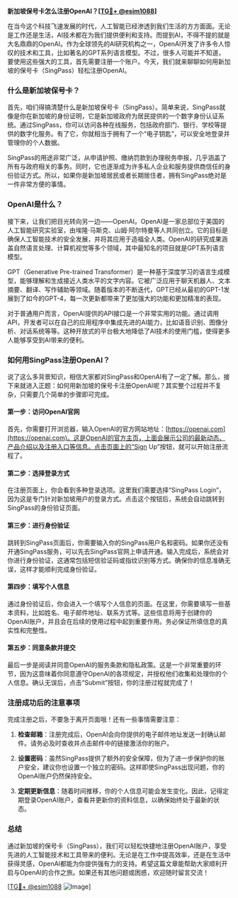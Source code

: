 **新加坡保号卡怎么注册OpenAI？[[TG💪+ @esim1088](https://t.me/s/esim1088)]**

在当今这个科技飞速发展的时代，人工智能已经渗透到我们生活的方方面面。无论是工作还是生活，AI技术都在为我们提供便利和支持。而提到AI，不得不提的就是大名鼎鼎的OpenAI。作为全球领先的AI研究机构之一，OpenAI开发了许多令人惊叹的技术和工具，比如著名的GPT系列语言模型。不过，很多人可能并不知道，要使用这些强大的工具，首先需要注册一个账户。今天，我们就来聊聊如何用新加坡的保号卡（SingPass）轻松注册OpenAI。

### 什么是新加坡保号卡？

首先，咱们得搞清楚什么是新加坡保号卡（SingPass）。简单来说，SingPass就像是你在新加坡的身份证明，它是新加坡政府为居民提供的一个数字身份认证系统。通过SingPass，你可以访问各种在线服务，包括政府部门、银行、学校等提供的数字化服务。有了它，你就相当于拥有了一个“电子钥匙”，可以安全地登录并管理你的个人数据。

SingPass的用途非常广泛，从申请护照、缴纳罚款到办理税务申报，几乎涵盖了所有与政府相关的事务。同时，它也逐渐成为许多私人企业和服务提供商信任的身份验证方式。所以，如果你是新加坡居民或者长期居住者，拥有SingPass绝对是一件非常方便的事情。

### OpenAI是什么？

接下来，让我们把目光转向另一边——OpenAI。OpenAI是一家总部位于美国的人工智能研究实验室，由埃隆·马斯克、山姆·阿尔特曼等人共同创立。它的目标是确保人工智能技术的安全发展，并将其应用于造福全人类。OpenAI的研究成果涵盖自然语言处理、计算机视觉等多个领域，其中最知名的项目就是GPT系列语言模型。

GPT（Generative Pre-trained Transformer）是一种基于深度学习的语言生成模型，能够理解和生成接近人类水平的文字内容。它被广泛应用于聊天机器人、文本摘要、翻译、写作辅助等领域。随着版本的不断迭代，GPT已经从最初的GPT-1发展到了如今的GPT-4，每一次更新都带来了更加强大的功能和更加精准的表现。

对于普通用户而言，OpenAI提供的API接口是一个非常实用的功能。通过调用API，开发者可以在自己的应用程序中集成先进的AI能力，比如语音识别、图像分析、对话系统等等。这种开放式的平台极大地降低了AI技术的使用门槛，使得更多人能够享受到AI带来的便利。

### 如何用SingPass注册OpenAI？

说了这么多背景知识，相信大家都对SingPass和OpenAI有了一定了解。那么，接下来就进入正题：如何用新加坡的保号卡注册OpenAI呢？其实整个过程并不复杂，只需要几个简单的步骤即可完成。

#### 第一步：访问OpenAI官网

首先，你需要打开浏览器，输入OpenAI的官方网站地址：[https://openai.com](https://openai.com)。这是OpenAI的官方主页，上面会展示公司的最新动态、产品介绍以及注册入口等信息。点击页面上的“Sign Up”按钮，就可以开始注册流程了。

#### 第二步：选择登录方式

在注册页面上，你会看到多种登录选项。这里我们需要选择“SingPass Login”，因为这是专门针对新加坡用户的登录方式。点击这个按钮后，系统会自动跳转到SingPass的身份验证页面。

#### 第三步：进行身份验证

跳转到SingPass页面后，你需要输入你的SingPass用户名和密码。如果你还没有开通SingPass服务，可以先去SingPass官网上申请开通。输入完成后，系统会对你进行身份验证，这通常包括短信验证码或指纹识别等方式。确保你的信息准确无误，这样才能顺利完成身份验证。

#### 第四步：填写个人信息

通过身份验证后，你会进入一个填写个人信息的页面。在这里，你需要填写一些基本资料，比如姓名、电子邮件地址、联系方式等。这些信息将用于创建你的OpenAI账户，并且会在后续的使用过程中起到重要作用。务必保证所填信息的真实性和完整性。

#### 第五步：同意条款并提交

最后一步是阅读并同意OpenAI的服务条款和隐私政策。这是一个非常重要的环节，因为这意味着你同意遵守OpenAI的各项规定，并授权他们收集和处理你的个人信息。确认无误后，点击“Submit”按钮，你的注册过程就完成了！

### 注册成功后的注意事项

完成注册之后，不要急于离开页面哦！还有一些事情需要注意：

1. **检查邮箱**：注册完成后，OpenAI会向你提供的电子邮件地址发送一封确认邮件。请务必及时查收并点击邮件中的链接激活你的账户。
   
2. **设置密码**：虽然SingPass提供了额外的安全保障，但为了进一步保护你的账户安全，建议你也设置一个独立的密码。这样即使SingPass出现问题，你的OpenAI账户仍然保持安全。

3. **定期更新信息**：随着时间推移，你的个人信息可能会发生变化。因此，记得定期登录OpenAI账户，查看并更新你的资料信息，以确保始终处于最新的状态。

### 总结

通过新加坡的保号卡（SingPass），我们可以轻松快捷地注册OpenAI账户，享受先进的人工智能技术和工具带来的便利。无论是在工作中提高效率，还是在生活中获得灵感，OpenAI都能为你提供强有力的支持。希望这篇文章能帮助大家顺利开启与OpenAI的合作之旅。如果还有其他问题或困惑，欢迎随时留言交流！

[[TG💪+ @esim1088](https://t.me/s/esim1088) ![Image](https://i.postimg.cc/4NQfJmqS/Snipaste-2025-05-13-00-14-12.png)]